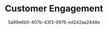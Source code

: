 ---
id: c73k9d9q7
blueprint: feature
title: 'Customer Engagement'
author: 5a99e6b0-407b-43f3-9976-ed242aa2448e
template: home
updated_by: 5a99e6b0-407b-43f3-9976-ed242aa2448e
updated_at: 1744285361
sections:
  -
    id: c73k5d9qp
    title: 'Best Customer Engagement Platform for Better Retention'
    hero_subtitle: 'Engage your customers at every step of their journey with our powerful email marketing platform. Drive higher retention and satisfaction effortlessly.'
    button_text: 'Try for free'
    button_link: 'https://app.sendx.io'
    type: hero
    enabled: true
    hero_title: 'Best Customer Engagement Platform for Better Retention'
  -
    id: c73k5d9qr
    feature_title: 'Interactive Emails'
    feature_subtitle: 'Create engaging emails with interactive elements that drive in-mail actions without redirects.'
    feature_link: 'https://sendx.io'
    feature_image:
      - feature-images/10.jpeg
    type: feature_overview
    enabled: true
    features_title: 'Engage Customers with Interactive Features'
    feature:
      -
        id: c73k5d9qs
        feature_title: 'Gamified Email Engagement'
        feature_subtitle: 'Incorporate quizzes, polls, and interactive forms to make your emails fun and engaging.'
        feature_link: 'https://sendx.io'
        feature_image:
          - feature-images/2.jpeg
      -
        id: c73k5d9qt
        feature_title: 'Personalized Content'
        feature_subtitle: 'Deliver the right message at the right time based on real-time user behavior.'
        feature_link: 'https://sendx.io'
        feature_image:
          - feature-images/3.jpeg
      -
        id: c73k5d9qu
        feature_title: 'Automated Email Journeys'
        feature_subtitle: 'Set up automated email sequences that nurture leads and enhance customer relationships.'
        feature_link: 'https://sendx.io'
        feature_image:
          - feature-images/4.jpeg
      -
        id: c73k5d9qv
        feature_title: 'Smart Segmentation'
        feature_subtitle: 'Utilize AI-driven segmentation to target specific customer groups for higher engagement.'
        feature_link: 'https://sendx.io'
        feature_image:
          - feature-images/5.jpeg
      -
        id: c73k5d9qw
        feature_title: 'Managed Deliverability'
        feature_subtitle: 'Ensure your emails reach inboxes with our expert deliverability management services.'
        feature_link: 'https://sendx.io'
        feature_image:
          - feature-images/6.jpeg
  -
    id: c73k5d9qx
    feature_detail:
      -
        id: c73k5d9qy
        feature_title: 'Drive In-Mail Actions'
        feature_image: feature-images/2.jpeg
        feature_section_detail:
          -
            id: c73k5d9qz
            feature_subtitle: 'Interactive Forms'
            feature_subtitle_content: 'Embed forms directly in your emails to collect feedback and ratings without leaving the inbox.'
            icon: form
          -
            id: c73k5d9ra
            feature_subtitle: 'NPS Surveys'
            feature_subtitle_content: 'Gather customer feedback with NPS surveys embedded in your emails for instant insights.'
            icon: survey
          -
            id: c73k5d9rb
            feature_subtitle: 'Dynamic Content'
            feature_subtitle_content: 'Use dynamic content blocks to personalize emails based on user preferences and behavior.'
            icon: dynamic
      -
        id: c73k5d9rc
        feature_title: 'Automate Customer Journeys'
        feature_image: feature-images/3.jpeg
        feature_section_detail:
          -
            id: c73k5d9rd
            feature_subtitle: 'Visual Journey Builder'
            feature_subtitle_content: 'Create unique email sequences with our visual journey builder to enhance customer engagement.'
            icon: chart
          -
            id: c73k5d9re
            feature_subtitle: 'Behavior-Based Triggers'
            feature_subtitle_content: 'Trigger emails based on user actions to deliver timely and relevant content.'
            icon: trigger
          -
            id: c73k5d9rf
            feature_subtitle: 'Lifecycle Emails'
            feature_subtitle_content: 'Send targeted emails at different stages of the customer lifecycle for maximum impact.'
            icon: lifecycle
      -
        id: c73k5d9rg
        feature_title: 'Measure Engagement Effectively'
        feature_image: feature-images/4.jpeg
        feature_section_detail:
          -
            id: c73k5d9rh
            feature_subtitle: 'Email Analytics'
            feature_subtitle_content: 'Track and analyze email performance metrics such as open rates, click rates, and conversions.'
            icon: analytics
          -
            id: c73k5d9ri
            feature_subtitle: 'A/B Testing'
            feature_subtitle_content: 'Optimize your email campaigns with A/B testing to find the best-performing content.'
            icon: test
          -
            id: c73k5d9rj
            feature_subtitle: 'Export Insights'
            feature_subtitle_content: 'Export your analytics data for deeper analysis and reporting.'
            icon: export
    type: feature_detail
    enabled: true
    features_detail_title: 'Powerful Features for Unmatched Customer Engagement'
  -
    id: c73k5d9rk
    feature_blogs_title: 'Maximize Customer Engagement with SendX'
    feature_blog_card:
      -
        id: c73k5d9rl
        feature_blog_image:
          - feature-images/4.jpeg
        feature_blog_title: 'Interactive Email Strategies'
        feature_blog_content: 'Learn how to create interactive emails that boost engagement and drive action.'
      -
        id: c73k5d9rm
        feature_blog_image:
          - feature-images/1.jpeg
        feature_blog_title: 'Personalization Techniques'
        feature_blog_content: 'Discover effective personalization techniques to enhance customer experience.'
      -
        id: c73k5d9rn
        feature_blog_image:
          - feature-images/2.jpeg
        feature_blog_title: 'Automated Email Workflows'
        feature_blog_content: 'Automate your email marketing with workflows that nurture leads and retain customers.'
      -
        id: c73k5d9ro
        feature_blog_image:
          - feature-images/3.jpeg
        feature_blog_title: 'Smart Segmentation for Better Targeting'
        feature_blog_content: 'Utilize smart segmentation to send highly targeted emails that resonate with your audience.'
      -
        id: c73k5d9rp
        feature_blog_image:
          - feature-images/6.jpeg
        feature_blog_title: 'Measuring Email Engagement'
        feature_blog_content: 'Understand how to measure and analyze your email engagement effectively.'
    type: feature_blogs
    enabled: true
  -
    id: c73k5d9rq
    type: logo_cloud
    enabled: true
    logo_cloud_title: 'The Easiest Customer Engagement Software in 2025'
    logo_cloud_subtitle: 'Trusted by thousands of leading brands worldwide'
    logo_cloud_button_text: 'See Customer Stories'
    logo_cloud_button_link: /customers
    logos:
      -
        id: c73k5d9rs
        logo_icon:
          - feature-images/2.jpeg
      -
        id: c73k5d9rt
        logo_icon:
          - feature-images/5.jpeg
      -
        id: c73k5d9ru
        logo_icon:
          - feature-images/7.jpeg
      -
        id: c73k5d9rv
        logo_icon:
          - feature-images/9.jpeg
      -
        id: c73k5d9rw
        logo_icon:
          - feature-images/11.jpeg
      -
        id: c73k5d9rx
        logo_icon:
          - feature-images/4.jpeg
      -
        id: c73k5d9ry
        logo_icon:
          - feature-images/12.jpeg
      -
        id: c73k5d9rz
        logo_icon:
          - feature-images/6.jpeg
  -
    id: c73k5d9sa
    type: faqs
    enabled: true
    faq_title: 'Frequently Asked Questions'
    faqs:
      -
        id: c73k5d9sb
        faq_ques: 'What is customer engagement?'
        faq_ans: 'Customer engagement refers to the interactions and experiences that customers have with a brand throughout their journey, aimed at building relationships and loyalty.'
      -
        id: c73k5d9sc
        faq_ques: 'How can I improve customer engagement?'
        faq_ans: 'You can improve customer engagement by utilizing personalized content, interactive emails, and automated workflows that cater to customer preferences and behaviors.'
      -
        id: c73k5d9sd
        faq_ques: 'What tools can help with customer engagement?'
        faq_ans: 'Tools like SendX provide features such as interactive emails, smart segmentation, and analytics to enhance customer engagement effectively.'
      -
        id: c73k5d9se
        faq_ques: 'Why is customer engagement important?'
        faq_ans: 'Customer engagement is crucial for building brand loyalty, increasing retention rates, and driving revenue growth through meaningful interactions.'
      -
        id: c73k5d9sf
        faq_ques: 'How does SendX enhance customer engagement?'
        faq_ans: 'SendX enhances customer engagement through interactive emails, automated journeys, and smart segmentation, ensuring that the right message reaches the right audience at the right time.'
---